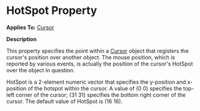 <h1 class="heading"><span class="name">HotSpot</span> <span class="right">Property</span></h1>



**Applies To:** [Cursor](../objects/cursor.md)

**Description**


This property specifies the point within a [Cursor](../objects/cursor.md) object that registers the cursor's position over another object. The mouse position, which is reported by various events, is actually the position of the cursor's HotSpot over the object in question.


HotSpot is a 2-element numeric vector that specifies the y-position and x-position of the hotspot within the cursor. A value of (0 0) specifies the top-left corner of the cursor; (31 31) specifies the bottom right corner of the cursor. The default value of HotSpot is (16 16).



